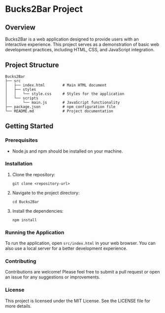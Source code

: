 # Bucks2Bar Project

## Overview
Bucks2Bar is a web application designed to provide users with an interactive experience. This project serves as a demonstration of basic web development practices, including HTML, CSS, and JavaScript integration.

## Project Structure
```
Bucks2Bar
├── src
│   ├── index.html        # Main HTML document
│   ├── styles
│   │   └── style.css     # Styles for the application
│   └── scripts
│       └── main.js       # JavaScript functionality
├── package.json          # npm configuration file
└── README.md             # Project documentation
```

## Getting Started

### Prerequisites
- Node.js and npm should be installed on your machine.

### Installation
1. Clone the repository:
   ```
   git clone <repository-url>
   ```
2. Navigate to the project directory:
   ```
   cd Bucks2Bar
   ```
3. Install the dependencies:
   ```
   npm install
   ```

### Running the Application
To run the application, open `src/index.html` in your web browser. You can also use a local server for a better development experience.

### Contributing
Contributions are welcome! Please feel free to submit a pull request or open an issue for any suggestions or improvements.

### License
This project is licensed under the MIT License. See the LICENSE file for more details.
